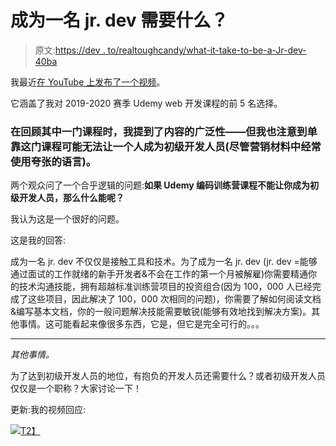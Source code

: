 # 成为一名 jr. dev 需要什么？

> 原文:[https://dev . to/realtoughcandy/what-it-take-to-be-a-Jr-dev-40ba](https://dev.to/realtoughcandy/what-does-it-take-to-become-a-jr-dev-40ba)

我最近[在 YouTube 上发布了一个视频](https://www.youtube.com/watch?v=sm2OjpnGjm4&lc=Ugx-rcTTxM85mfo-pCl4AaABAg)。

它涵盖了我对 2019-2020 赛季 Udemy web 开发课程的前 5 名选择。

### 在回顾其中一门课程时，我提到了内容的广泛性——但我也注意到单靠这门课程可能无法让一个人成为初级开发人员(尽管营销材料中经常使用夸张的语言)。

两个观众问了一个合乎逻辑的问题:**如果 Udemy 编码训练营课程不能让你成为初级开发人员，那么什么能呢？**

我认为这是一个很好的问题。

这是我的回答:

成为一名 jr. dev 不仅仅是接触工具和技术。为了成为一名 jr. dev (jr. dev =能够通过面试的工作就绪的新手开发者&不会在工作的第一个月被解雇)你需要精通你的技术沟通技能，拥有超越标准训练营项目的投资组合(因为 100，000 人已经完成了这些项目，因此解决了 100，000 次相同的问题)，你需要了解如何阅读文档&编写基本文档，你的一般问题解决技能需要敏锐(能够有效地找到解决方案)。其他事情。这可能看起来像很多东西，它是，但它是完全可行的。。。

* * *

*其他事情。*

为了达到初级开发人员的地位，有抱负的开发人员还需要什么？或者初级开发人员仅仅是一个职称？大家讨论一下！

更新:我的视频回应:

[![](../Images/eb40fcb8f8655209008541b079fba79a.png)T2】](http://www.youtube.com/watch?feature=player_embedded&v=joTmuiXi7x4)